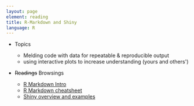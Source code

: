 ```yaml
---
layout: page
element: reading
title: R-Markdown and Shiny
language: R
---
```


* Topics

  * Melding code with data for repeatable & reproducible output
  * using interactive plots to increase understanding (yours and others')

* ~~Readings~~ Browsings

  * [R Markdown Intro](https://rmarkdown.rstudio.com/lesson-1.html)
  * [R Markdown cheatsheet](https://www.rstudio.com/wp-content/uploads/2016/03/rmarkdown-cheatsheet-2.0.pdf)
  * [Shiny overview and examples](https://shiny.rstudio.com/articles/)
  
    